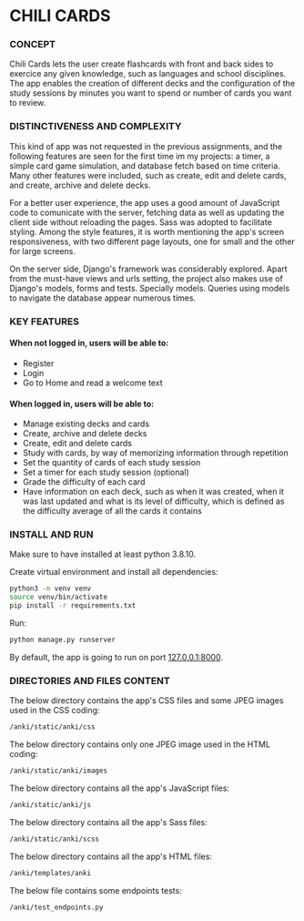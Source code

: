 # CHILI CARDS

### CONCEPT
Chili Cards lets the user create flashcards with front and back sides to exercice any given knowledge, such as languages and school disciplines. The app enables the creation of different decks and the configuration of the study sessions by minutes you want to spend or number of cards you want to review.

### DISTINCTIVENESS AND COMPLEXITY
This kind of app was not requested in the previous assignments, and the following features are seen for the first time im my projects: a timer, a simple card game simulation, and database fetch based on time criteria. Many other features were included, such as create, edit and delete cards, and create, archive and delete decks. 

For a better user experience, the app uses a good amount of JavaScript code to comunicate with the server, fetching data as well as updating the client side without reloading the pages. Sass was adopted to facilitate styling. Among the style features, it is worth mentioning the app's screen responsiveness, with two different page layouts, one for small and the other for large screens.

On the server side, Django's framework was considerably explored. Apart from the must-have views and urls setting, the project also makes use of Django's models, forms and tests. Specially models. Queries using models to navigate the database appear numerous times.

### KEY FEATURES
#### When not logged in, users will be able to: 
- Register
- Login
- Go to Home and read a welcome text
#### When logged in, users will be able to:
- Manage existing decks and cards
- Create, archive and delete decks
- Create, edit and delete cards
- Study with cards, by way of memorizing information through repetition
- Set the quantity of cards of each study session
- Set a timer for each study session (optional)
- Grade the difficulty of each card
- Have information on each deck, such as when it was created, when it was last updated and what is its level of difficulty, which is defined as the difficulty average of all the cards it contains

### INSTALL AND RUN
Make sure to have installed at least python 3.8.10.

Create virtual environment and install all dependencies:
```bash
python3 -m venv venv
source venv/bin/activate
pip install -r requirements.txt
```
Run:
```bash
python manage.py runserver
```
By default, the app is going to run on port [127.0.0.1:8000](http://127.0.0.1:8000/).

### DIRECTORIES AND FILES CONTENT
The below directory contains the app's CSS files and some JPEG images used in the CSS coding:
```bash
/anki/static/anki/css
```
The below directory contains only one JPEG image used in the HTML coding:
```bash
/anki/static/anki/images
```
The below directory contains all the app's JavaScript files:
```bash
/anki/static/anki/js
```
The below directory contains all the app's Sass files:
```bash
/anki/static/anki/scss
```
The below directory contains all the app's HTML files:
```bash
/anki/templates/anki
```
The below file contains some endpoints tests:
```bash 
/anki/test_endpoints.py
```